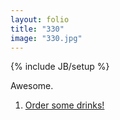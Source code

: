 ```yaml
---
layout: folio
title: "330"
image: "330.jpg"
---
```

{% include JB/setup %}

<div class="copy">
	<p>Awesome.</p>
</div>

<div class="choice">
	<ol>
		<li><a href="335.html">
			Order some drinks!
		</a></li>
	</ol>
</div>